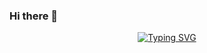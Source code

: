 ### Hi there 👋

<!--
**slimValue/slimValue** is a ✨ _special_ ✨ repository because its `README.md` (this file) appears on your GitHub profile.

Here are some ideas to get you started:

- 🔭 I’m currently working on ...
- 🌱 I’m currently learning ...
- 👯 I’m looking to collaborate on ...
- 🤔 I’m looking for help with ...
- 💬 Ask me about ...
- 📫 How to reach me: ...
- 😄 Pronouns: ...
- ⚡ Fun fact: ...
-->

<div align="center">
  
  <!-- dynamic typing effect 动态打字效果 -->
  <div align="center">
    <a href="">
      <img src="https://readme-typing-svg.demolab.com?font=Fira+Code&pause=1000&width=435&lines=console.log(%22Hello%2C%20World%22);slim祝您今天愉快!&center=true&size=27" alt="Typing SVG" />
    </a>
  </div>
</div>


